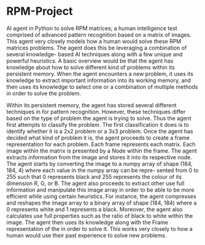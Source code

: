 # RPM-Project
AI agent in Python to solve RPM matrices; a human intelligence test comprised of advanced pattern recognition based on a matrix of images. This agent very closely models how a human would solve these RPM matrices problems. The agent does this be leveraging a combination of several knowledge- based AI techniques along with a few unique and powerful heuristics. A basic overview would be that the agent has knowledge about how to solve different kind of problems within its persistent memory. When the agent encounters a new problem, it uses its knowledge to extract important information into its working memory, and then uses its knowledge to select one or a combination of multiple methods in order to solve the problem. 

Within its persistent memory, the agent has stored several different techniques in for pattern recognition. However, these techniques differ based on the type of problem the agent is trying to solve. Thus the agent first attempts to classify the problem. The first classification it does is to identify whether it is a 2x2 problem or a 3x3 problem. Once the agent has decided what kind of problem it is, the agent proceeds to create a frame representation for each problem. Each frame represents each matrix. Each image within the matrix is presented by a Node within the frame. The agent extracts information from the image and stores it into its respective node. The agent starts by converting the image to a numpy array of shape (184, 184, 4) where each value in the numpy array can be repre- sented from 0 to 255 such that 0 represents black and 255 represents the colour of its dimension R, G, or B. The agent also proceeds to extract other use full information and manipulate this image array in order to be able to be more efficient while using certain heuristics. For instance, the agent compresses and reshapes the image array to a binary array of shape (184, 184) where a 0 represents white and 1 represents a black. Moreover, the agent also calculates use full properties such as the ratio of black to white within the image. The agent then uses its knowledge along with the Frame representation of the in order to solve it. This works very closely to how a human would use their past experience to solve new problems.
